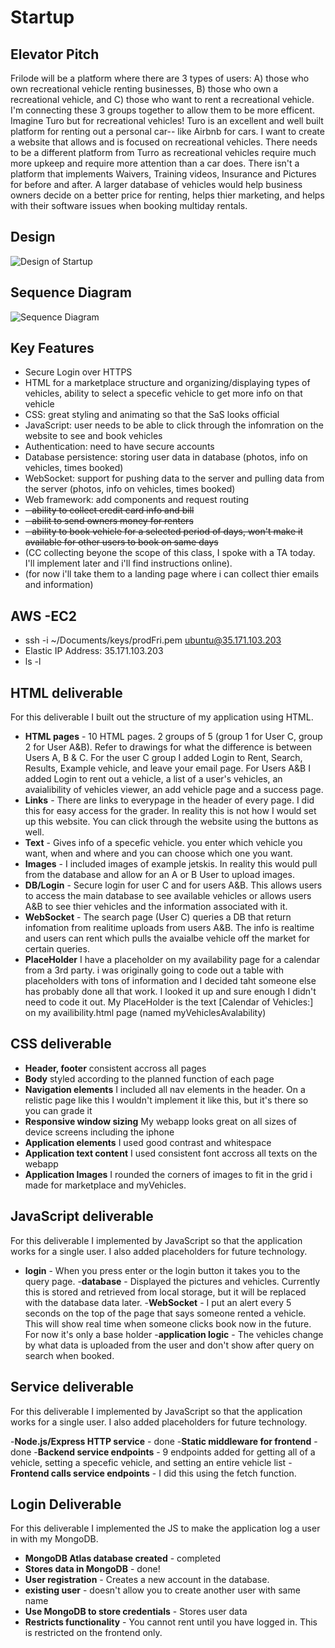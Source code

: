 # Startup
## Elevator Pitch
Frilode will be a platform where there are 3 types of users: A) those who own recreational vehicle renting businesses, B) those who own a recreational vehicle, and C) those who want to rent a recreational vehicle. I'm connecting these 3 groups together to allow them to be more efficent. Imagine Turo but for recreational vehicles! Turo is an excellent and well built platform for renting out a personal car-- like Airbnb for cars. I want to create a website that allows and is focused on recreational vehicles. There needs to be a different platform from Turro as recreational vehicles require much more upkeep and require more attention than a car does. There isn't a platform that implements Waivers, Training videos, Insurance and Pictures for before and after. A larger database of vehicles would help business owners decide on a better price for renting, helps thier marketing, and helps with their software issues when booking multiday rentals.

## Design
![Design of Startup](sketches/Design-1.jpg)
## Sequence Diagram
![Sequence Diagram](sketches/sequenceDiagram-1.jpg)

## Key Features
- Secure Login over HTTPS
- HTML for a marketplace structure and organizing/displaying types of vehicles, ability to select a specefic vehicle to get more info on that vehicle
- CSS: great styling and animating so that the SaS looks official
- JavaScript: user needs to be able to click through the infomration on the website to see and book vehicles
- Authentication: need to have secure accounts
- Database persistence: storing user data in database (photos, info on vehicles, times booked)
- WebSocket: support for pushing data to the server and pulling data from the server (photos, info on vehicles, times booked)
- Web framework: add components and request routing
- ~~- ability to collect credit card info and bill~~
- ~~- abilit to send owners money for renters~~
- ~~- ability to book vehicle for a selected period of days, won't make it available for other users to book on same days~~
- (CC collecting beyone the scope of this class, I spoke with a TA today. I'll implement later and i'll find instructions online).
- (for now i'll take them to a landing page where i can collect thier emails and information)

<!-- Questions: 
security?
how to automate a new page so it's not hard coded? 
Is there a better liscence i can use? one that won't allow anyone to copy and profit off my code? -->

## AWS -EC2
- ssh -i ~/Documents/keys/prodFri.pem ubuntu@35.171.103.203
- Elastic IP Address: 35.171.103.203
- ls -l

## HTML deliverable

For this deliverable I built out the structure of my application using HTML.

- **HTML pages** - 10 HTML pages. 2 groups of 5 (group 1 for User C, group 2 for User A&B). Refer to drawings for what the difference is between Users A, B & C. For the user C group I added Login to Rent, Search, Results, Example vehicle, and leave your email page. For Users A&B I added Login to rent out a vehicle, a list of a user's vehicles, an avaialibility of vehicles viewer, an add vehicle page and a success page.
- **Links** - There are links to everypage in the header of every page. I did this for easy access for the grader. In reality this is not how I would set up this website. You can click through the website using the buttons as well.
- **Text** - Gives info of a specefic vehicle. you enter which vehicle you want, when and where and you can choose which one you want.
- **Images** - I included images of example jetskis. In reality this would pull from the database and allow for an A or B User to upload images.
- **DB/Login** - Secure login for user C and for users A&B. This allows users to access the main database to see available vehicles or allows users A&B to see thier vehicles and the information associated with it.
- **WebSocket** - The search page (User C) queries a DB that return infomation from realitime uploads from users A&B. The info is realtime and users can rent which pulls the avaialbe vehicle off the market for certain queries.
- **PlaceHolder** I have a placeholder on my availability page for a calendar from a 3rd party. i was originally going to code out a table with placeholders with tons of information and I decided taht someone else has probably done all that work. I looked it up and sure enough I didn't need to code it out. My PlaceHolder is the text [Calendar of Vehicles:] on my availibility.html page (named myVehiclesAvalability)


## CSS deliverable
- **Header, footer** consistent accross all pages
- **Body** styled according to the planned function of each page
- **Navigation elements** I included all nav elements in the header. On a relistic page like this I wouldn't implement it like this, but it's there so you can grade it
- **Responsive window sizing** My webapp looks great on all sizes of device screens including the iphone
- **Application elements** I used good contrast and whitespace
- **Application text content** I used consistent font accross all texts on the webapp
- **Application Images** I rounded the corners of images to fit in the grid i made for marketplace and myVehicles.


## JavaScript deliverable
For this deliverable I implemented by JavaScript so that the application works for a single user. I also added placeholders for future technology.

- **login** - When you press enter or the login button it takes you to the query page.
-**database** - Displayed the pictures and vehicles. Currently this is stored and retrieved from local storage, but it will be replaced with the database data later.
-**WebSocket** - I put an alert every 5 seconds on the top of the page that says someone rented a vehicle. This will show real time when someone clicks book now in the future. For now it's only a base holder
-**application logic** - The vehicles change by what data is uploaded from the user and don't show after query on search when booked.


## Service deliverable
For this deliverable I implemented by JavaScript so that the application works for a single user. I also added placeholders for future technology.

-**Node.js/Express HTTP service** - done
-**Static middleware for frontend** - done
-**Backend service endpoints** - 9 endpoints added for getting all of a vehicle, setting a specefic vehicle, and setting an entire vehicle list
-**Frontend calls service endpoints** - I did this using the fetch function.


## Login Deliverable
For this deliverable I implemented the JS to make the application log a user in with my MongoDB.

- **MongoDB Atlas database created** - completed
- **Stores data in MongoDB** - done!
- **User registration** - Creates a new account in the database.
- **existing user** - doesn't allow you to create another user with same name
- **Use MongoDB to store credentials** - Stores user data
- **Restricts functionality** - You cannot rent until you have logged in. This is restricted on the frontend only. 